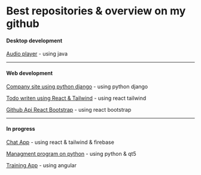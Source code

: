 # Best repositories & overview on my github

#### Desktop development
[Audio player](https://github.com/AlikReznik/Audio-player) - using java

------------

#### Web development
[Company site using python django](https://github.com/AlikReznik/Company-site-python-django "Company site using python django") - using python django

[Todo writen using React & Tailwind](https://github.com/AlikReznik/Todo-React-Tailwind "Todo writen using React & Tailwind") - using react tailwind

[Github Api React Bootstrap](https://github.com/AlikReznik/github-api-react-bootstrap) - using react bootstrap

------------

#### In progress
[Chat App](https://github.com/AlikReznik/react-tailwind-chatApp) - using react & tailwind & firebase

[Managment program on python](https://github.com/AlikReznik/My-company) - using python & qt5

[Training App](https://github.com/AlikReznik/TrainingApp) - using angular
